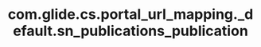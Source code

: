 ---
weight: 591
layout: page
title: com.glide.cs.portal_url_mapping._default.sn_publications_publication
description: ""
value: "/{{portal}}?id=publication&table=sn_publications_publication&sys_id={{data.sys_id}}"
---